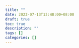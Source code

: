 ```yaml
---
title: ""
date: 2023-07-13T13:48:00+08:00
draft: true
toc: true
description: ""
tags: []
categories: []
---
```

<!--more-->
